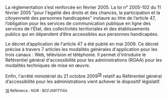 La réglementation s’est renforcée en février 2005. La loi n° 2005-102 du 11 février 2005 "pour l'égalité des droits et des chances, la participation et la citoyenneté des personnes handicapées" instaure au titre de l’article 47, l’obligation pour les services de communication publique en ligne des services de l'État, des collectivités territoriales et des établissements publics qui en dépendent d’être accessibles aux personnes handicapées.

Le décret d’application de l'article 47 a été publié en mai 2009. Ce décret précise à travers 7 articles les modalités générales d'application pour les trois canaux : Web, télévision et téléphonie. Il permet d'introduire le Référentiel général d'accessibilité pour les administrations (RGAA) pour les modalités techniques de mise en œuvre.

Enfin, l'arrêté ministériel du 21 octobre 2009<sup id="body-ftn18">[18](#ftn18)</sup> relatif au Référentiel général d’accessibilité pour les administrations vient achever le dispositif législatif.

<sub id="ftn18">[18](#body-ftn18) Référence : NOR : BCFJ0917114A</sub>
